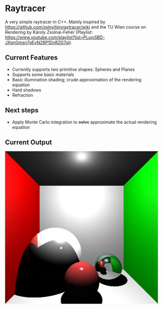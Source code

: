 # Raytracer
A very simple raytracer in C++.
Mainly inspired by https://github.com/ssloy/tinyraytracer/wiki and the TU Wien course on Rendering by Károly Zsolnai-Fehér (Playlist: https://www.youtube.com/playlist?list=PLujxSBD-JXgnGmsn7gEyN28P1DnRZG7qi).

## Current Features
* Currently supports two primitive shapes: Spheres and Planes
* Supports some basic materials
* Basic illumination shading; crude approximation of the rendering equation
* Hard shadows
* Refraction

## Next steps
* Apply Monte Carlo integration to ~~solve~~ approximate the actual rendering equation

## Current Output
![](res/img/output_24_08_19.png)